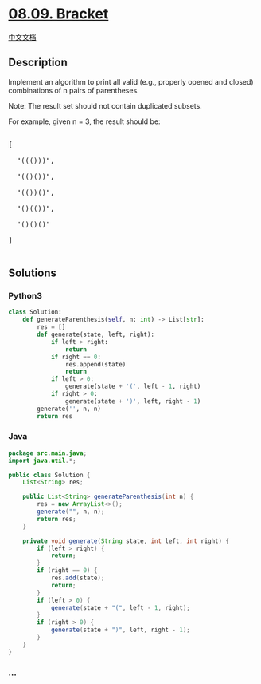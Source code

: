 # [08.09. Bracket](https://leetcode-cn.com/problems/bracket-lcci)

[中文文档](/lcci/08.09.Bracket/README.md)

## Description

<p>Implement an algorithm to print all valid (e.g., properly opened and closed) combinations of n pairs of parentheses.</p>

<p>Note: The result set should not contain duplicated subsets.</p>

<p>For example, given&nbsp;n = 3, the result should be:</p>

<pre>

[

  &quot;((()))&quot;,

  &quot;(()())&quot;,

  &quot;(())()&quot;,

  &quot;()(())&quot;,

  &quot;()()()&quot;

]

</pre>

## Solutions

<!-- tabs:start -->

### **Python3**

```python
class Solution:
    def generateParenthesis(self, n: int) -> List[str]:
        res = []
        def generate(state, left, right):
            if left > right:
                return
            if right == 0:
                res.append(state)
                return
            if left > 0:
                generate(state + '(', left - 1, right)
            if right > 0:
                generate(state + ')', left, right - 1)
        generate('', n, n)
        return res
```

### **Java**

```java
package src.main.java;
import java.util.*;

public class Solution {
    List<String> res;

    public List<String> generateParenthesis(int n) {
        res = new ArrayList<>();
        generate("", n, n);
        return res;
    }

    private void generate(String state, int left, int right) {
        if (left > right) {
            return;
        }
        if (right == 0) {
            res.add(state);
            return;
        }
        if (left > 0) {
            generate(state + "(", left - 1, right);
        }
        if (right > 0) {
            generate(state + ")", left, right - 1);
        }
    }
}
```

### **...**

```

```

<!-- tabs:end -->
